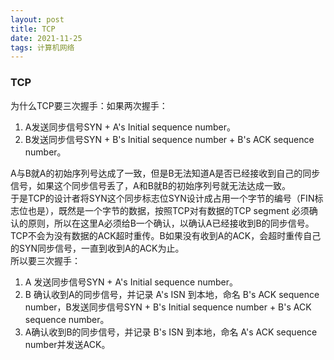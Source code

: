 ```yaml
---
layout: post
title: TCP
date: 2021-11-25
tags: 计算机网络
---
```

### TCP
为什么TCP要三次握手：如果两次握手：  
1. A发送同步信号SYN + A's Initial sequence number。
2. B发送同步信号SYN + B's Initial sequence number + B's ACK sequence number。

A与B就A的初始序列号达成了一致，但是B无法知道A是否已经接收到自己的同步信号，如果这个同步信号丢了，A和B就B的初始序列号就无法达成一致。  
于是TCP的设计者将SYN这个同步标志位SYN设计成占用一个字节的编号（FIN标志位也是），既然是一个字节的数据，按照TCP对有数据的TCP segment 必须确认的原则，所以在这里A必须给B一个确认，以确认A已经接收到B的同步信号。  
TCP不会为没有数据的ACK超时重传。B如果没有收到A的ACK，会超时重传自己的SYN同步信号，一直到收到A的ACK为止。  
所以要三次握手：  
1. A 发送同步信号SYN + A's Initial sequence number。
2. B 确认收到A的同步信号，并记录 A's ISN 到本地，命名 B's ACK sequence number，B发送同步信号SYN + B's Initial sequence number + B's ACK sequence number。
3. A确认收到B的同步信号，并记录 B's ISN 到本地，命名 A's ACK sequence number并发送ACK。



